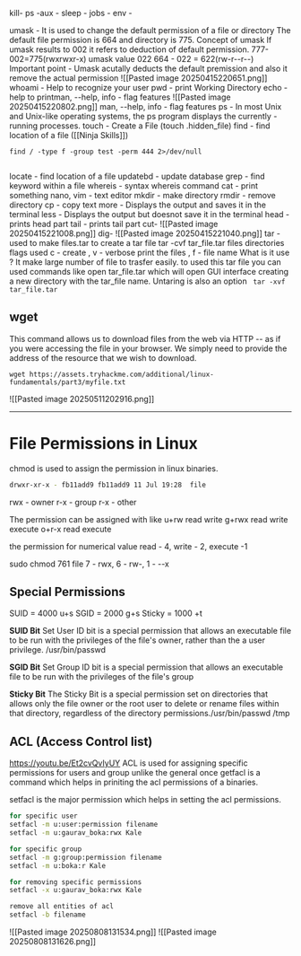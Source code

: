 

kill-
ps -aux -
sleep -
jobs -
env -

umask - It is used to change the default permission of a file or directory
The default file permission is 664 and directory is 775.
Concept of umask
If umask results to 002 it refers to deduction of default permission.
777-002=775(rwxrwxr-x)
umask value 022
664 - 022 = 622(rw-r--r--)
Important point - Umask acutally deducts the default premission and also it remove the actual permission
![[Pasted image 20250415220651.png]]
whoami - Help to recognize your user
pwd - print Working Directory
echo - help to printman, --help, info - flag features
![[Pasted image 20250415220802.png]]
man, --help, info - flag features
ps - In most Unix and Unix-like operating systems, the ps program displays the
currently -running processes.
touch - Create a File (touch .hidden_file)
find - find location of a file ([[Ninja Skills]])
```
find / -type f -group test -perm 444 2>/dev/null


```

locate - find location of a file
updatebd - update database
grep - find keyword within a file
whereis - syntax whereis command
cat - print something
nano, vim - text editor
mkdir - make directory
rmdir - remove directory
cp - copy text
more - Displays the output and saves it in the terminal
less - Displays the output but doesnot save it in the terminal
head - prints head part
tail - prints tail part
cut-
![[Pasted image 20250415221008.png]]
dig-
![[Pasted image 20250415221040.png]]
tar - used to make files.tar
to create a tar file tar -cvf tar_file.tar files directories
flags used
c - create , v - verbose print the files , f - file name
What is it use ?
It make large number of file to trasfer easily.
to used this tar file you can used commands like open tar_file.tar which will open GUI interface
creating a new directory with the tar_file name.
Untaring is also an option ```
tar -xvf tar_file.tar```

## wget
 This command allows us to download files from the web via HTTP -- as if you were accessing the file in your browser. We simply need to provide the address of the resource that we wish to download. 
 ```
wget https://assets.tryhackme.com/additional/linux-fundamentals/part3/myfile.txt
```
 

![[Pasted image 20250511202916.png]]

---

# File Permissions in Linux
chmod is used to assign the permission in linux binaries.
```bash
drwxr-xr-x - fb11add9 fb11add9 11 Jul 19:28  file
```

rwx - owner
r-x - group
r-x - other

The permission can be assigned with like 
u+rw read write
g+rwx read write execute
o+r-x read execute

the permission for numerical value
read - 4, write - 2, execute -1 

sudo chmod 761 file
7 - rwx, 6 - rw-, 1 - --x

## Special Permissions
SUID = 4000 u+s
SGID = 2000  g+s
Sticky = 1000 +t

**SUID Bit**
Set User ID bit is a special permission that allows an executable file to be run with the
privileges of the file's owner, rather than the a user privilege.
/usr/bin/passwd

**SGID  Bit**
Set Group ID bit is a special permission that allows an executable file to be run with the privileges of the file's group

**Sticky Bit**
The Sticky Bit is a special permission set on directories that allows only the file owner or the root user to delete or rename files within that directory, regardless of the directory permissions./usr/bin/passwd
/tmp

## ACL (Access Control list)
https://youtu.be/Et2cvQvIyUY
ACL is used for assigning specific permissions for users and group unlike the general once
getfacl is a command which helps in priniting the acl permissions of a binaries.

setfacl is the major permission which helps in setting the acl permissions.

```bash
for specific user
setfacl -m u:user:permission filename
setfacl -m u:gaurav_boka:rwx Kale

for specific group
setfacl -m g:group:permission filename
setfacl -m u:boka:r Kale

for removing specific permissions
setfacl -x u:gaurav_boka:rwx Kale

remove all entities of acl
setfacl -b filename

```

![[Pasted image 20250808131534.png]]
![[Pasted image 20250808131626.png]]